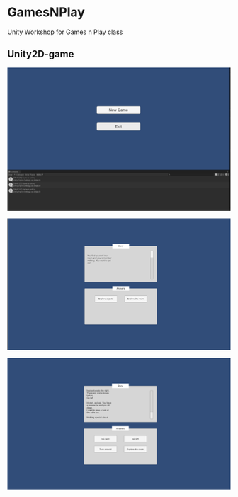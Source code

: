 # GamesNPlay
Unity Workshop for Games n Play class

## Unity2D-game


![Exit Button](../Images/UI-Exit.PNG)

![Game Page (After clicking on New Game)](../Images/UI-Game.PNG)


![Game Page (After clicking on New Game)](../Images/UI-Gam2.PNG)

